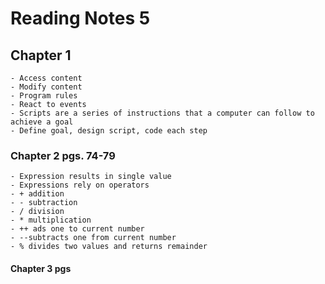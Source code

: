 # Reading Notes 5

## Chapter 1
    - Access content
    - Modify content
    - Program rules
    - React to events
    - Scripts are a series of instructions that a computer can follow to achieve a goal
    - Define goal, design script, code each step

### Chapter 2 pgs. 74-79
    - Expression results in single value
    - Expressions rely on operators
    - + addition
    - - subtraction
    - / division
    - * multiplication
    - ++ ads one to current number
    - --subtracts one from current number
    - % divides two values and returns remainder
    
 #### Chapter 3 pgs